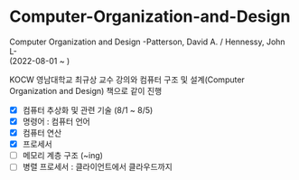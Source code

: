 # Computer-Organization-and-Design
Computer Organization and Design  -Patterson, David A. / Hennessy, John L- <br>
(2022-08-01 ~ ) <br>

KOCW 영남대학교 최규상 교수 강의와 컴퓨터 구조 및 설계(Computer Organization and Design) 책으로 같이 진행 <br>

- [x] 컴퓨터 추상화 및 관련 기술 (8/1 ~ 8/5)
- [x] 명령어 : 컴퓨터 언어
- [x] 컴퓨터 연산
- [x] 프로세서
- [ ] 메모리 계층 구조 (~ing)
- [ ] 병렬 프로세서 : 클라이언트에서 클라우드까지
